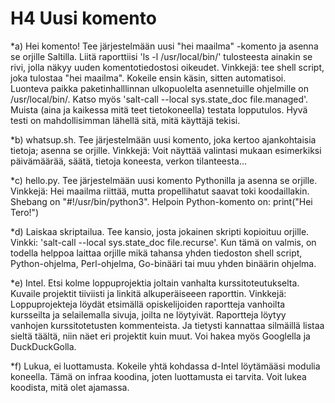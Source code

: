 # H4 Uusi komento

*a) Hei komento! Tee järjestelmään uusi "hei maailma" -komento ja asenna se orjille Saltilla. Liitä raporttiisi 'ls -l /usr/local/bin/' tulosteesta ainakin se rivi, jolla näkyy uuden komentotiedostosi oikeudet. Vinkkejä: tee shell script, joka tulostaa "hei maailma". Kokeile ensin käsin, sitten automatisoi. Luonteva paikka paketinhalllinnan ulkopuolelta asennetuille ohjelmille on /usr/local/bin/. Katso myös 'salt-call --local sys.state_doc file.managed'. Muista (aina ja kaikessa mitä teet tietokoneella) testata lopputulos. Hyvä testi on mahdollisimman lähellä sitä, mitä käyttäjä tekisi.
 
  *b) whatsup.sh. Tee järjestelmään uusi komento, joka kertoo ajankohtaisia tietoja; asenna se orjille. 
  Vinkkejä: Voit näyttää valintasi mukaan esimerkiksi päivämäärää, säätä, tietoja koneesta, verkon tilanteesta...

  *c) hello.py. Tee järjestelmään uusi komento Pythonilla ja asenna se orjille.
  Vinkkejä: Hei maailma riittää, mutta propellihatut saavat toki koodaillakin.
  Shebang on "#!/usr/bin/python3". Helpoin Python-komento on: print("Hei Tero!")

  *d) Laiskaa skriptailua. Tee kansio, josta jokainen skripti kopioituu orjille. 
  Vinkki: 'salt-call --local sys.state_doc file.recurse'.
  Kun tämä on valmis, on todella helppoa laittaa orjille mikä tahansa yhden tiedoston shell script, Python-ohjelma, Perl-ohjelma, Go-binääri tai muu yhden binäärin ohjelma.

  *e) Intel. Etsi kolme loppuprojektia joltain vanhalta kurssitoteutukselta. 
  Kuvaile projektit tiiviisti ja linkitä alkuperäiseeen raporttin. 
  Vinkkejä: Loppuprojekteja löydät etsimällä opiskelijoiden raportteja vanhoilta kursseilta ja selailemalla sivuja, joilta ne   löytyivät. Raportteja löytyy vanhojen kurssitotetusten kommenteista. Ja tietysti kannattaa silmäillä listaa sieltä täältä, niin     näet eri projektit kuin muut. Voi hakea myös Googlella ja DuckDuckGolla.

  *f) Lukua, ei luottamusta. Kokeile yhtä kohdassa d-Intel löytämääsi modulia koneella. Tämä on infraa koodina, joten luottamusta       ei tarvita. Voit lukea koodista, mitä olet ajamassa.
